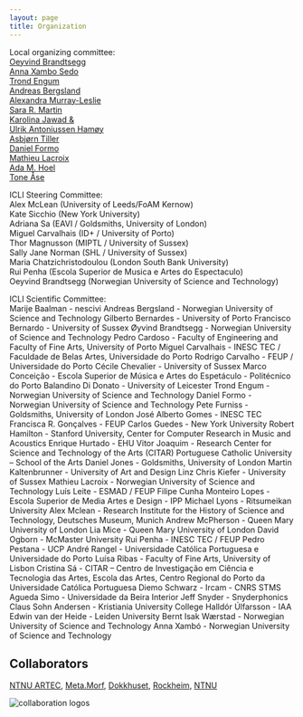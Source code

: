 ```yaml
---
layout: page
title: Organization
---
```


Local organizing committee:  
[Oeyvind Brandtsegg](https://www.ntnu.no/ansatte/oyvind.brandtsegg)  
[Anna Xambo Sedo](https://www.ntnu.no/ansatte/anna.xambo.sedo)  
[Trond Engum](https://www.ntnu.no/ansatte/trond.engum)  
[Andreas Bergsland](https://www.ntnu.no/ansatte/andreas.bergsland)  
[Alexandra Murray-Leslie](https://www.kit.ntnu.no/nb/content/artec-artist-residence-alex-murray-leslie-chicks-speed)  
[Sara R. Martin](https://www.ntnu.no/ansatte/sara.martin)  
[Karolina Jawad &](https://cv2c.noblogs.org)  
[Ulrik Antoniussen Hamøy](http://ulrikah.no/)   
[Asbjørn Tiller](https://www.ntnu.edu/employees/asbjorn.tiller)  
[Daniel Formo](https://www.ntnu.edu/employees/daniel.formo)  
[Mathieu Lacroix](https://www.ntnu.edu/employees/mathieu.lacroix)  
[Ada M. Hoel](http://adahoel.com/)  
[Tone Åse](https://www.ntnu.edu/employees/tone.ase)   


ICLI Steering Committee:  
Alex McLean (University of Leeds/FoAM Kernow)  
Kate Sicchio (New York University)  
Adriana Sa (EAVI / Goldsmiths, University of London)  
Miguel Carvalhais (ID+ / University of Porto)  
Thor Magnusson (MIPTL / University of Sussex)  
Sally Jane Norman (SHL / University of Sussex)  
Maria Chatzichristodoulou (London South Bank University)  
Rui Penha (Escola Superior de Musica e Artes do Espectaculo)  
Oeyvind Brandtsegg (Norwegian University of Science and Technology)
 
ICLI Scientific Committee:   
Marije Baalman - nescivi
Andreas Bergsland - Norwegian University of Science and Technology
Gilberto Bernardes - University of Porto
Francisco Bernardo - University of Sussex
Øyvind Brandtsegg - Norwegian University of Science and Technology
Pedro Cardoso - Faculty of Engineering and Faculty of Fine Arts, University of Porto
Miguel Carvalhais - INESC TEC / Faculdade de Belas Artes, Universidade do Porto
Rodrigo Carvalho - FEUP / Universidade do Porto
Cécile Chevalier - University of Sussex
Marco Conceição - Escola Superior de Música e Artes do Espetáculo - Politécnico do Porto
Balandino Di Donato - University of Leicester
Trond Engum - Norwegian University of Science and Technology
Daniel Formo - Norwegian University of Science and Technology
Pete Furniss - Goldsmiths, University of London
José Alberto Gomes - INESC TEC
Francisca R. Gonçalves - FEUP
Carlos Guedes - New York University
Robert Hamilton - Stanford University, Center for Computer Research in Music and Acoustics
Enrique Hurtado - EHU
Vitor Joaquim - Research Center for Science and Technology of the Arts (CITAR) Portuguese Catholic University – School of the Arts
Daniel Jones - Goldsmiths, University of London
Martin Kaltenbrunner - University of Art and Design Linz
Chris Kiefer - University of Sussex
Mathieu Lacroix - Norwegian University of Science and Technology
Luís Leite - ESMAD / FEUP
Filipe Cunha Monteiro Lopes - Escola Superior de Media Artes e Design - IPP
Michael Lyons - Ritsumeikan University
Alex Mclean - Research Institute for the History of Science and Technology, Deutsches Museum, Munich
Andrew McPherson - Queen Mary University of London
Lia Mice - Queen Mary University of London
David Ogborn - McMaster University
Rui Penha - INESC TEC / FEUP
Pedro Pestana - UCP
André Rangel - Universidade Católica Portuguesa e Universidade do Porto
Luísa Ribas - Faculty of Fine Arts, University of Lisbon
Cristina Sá - CITAR – Centro de Investigação em Ciência e Tecnologia das Artes, Escola das Artes, Centro Regional do Porto da Universidade Católica Portuguesa
Diemo Schwarz - Ircam - CNRS STMS
Agueda Simo - Universidade da Beira Interior
Jeff Snyder - Snyderphonics
Claus Sohn Andersen - Kristiania University College
Halldór Úlfarsson - IAA
Edwin van der Heide - Leiden University
Bernt Isak Wærstad - Norwegian University of Science and Technology
Anna Xambó - Norwegian University of Science and Technology


## Collaborators 

[NTNU ARTEC](https://www.ntnu.edu/artec), [Meta.Morf](http://metamorf.no/), [Dokkhuset](https://dokkhuset.no/), [Rockheim](https://rockheim.no), [NTNU](https://www.ntnu.no)

<img src="../assets/img/logos.png" alt="collaboration logos" />
